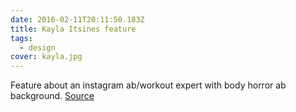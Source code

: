 ```yaml
---
date: 2016-02-11T20:11:50.183Z
title: Kayla Itsines feature
tags:
  - design
cover: kayla.jpg
---
```

Feature about an instagram ab/workout expert with body horror ab background. [Source](https://www.bloomberg.com/features/2016-cult-of-kayla/)